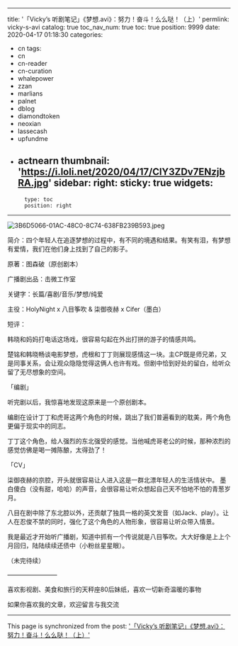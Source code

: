 
---
title: '「Vicky’s 听剧笔记」《梦想.avi》：努力！奋斗！么么哒！（上）'
permlink: vicky-s-avi
catalog: true
toc_nav_num: true
toc: true
position: 9999
date: 2020-04-17 01:18:30
categories:
- cn
tags:
- cn
- cn-reader
- cn-curation
- whalepower
- zzan
- marlians
- palnet
- dblog
- diamondtoken
- neoxian
- lassecash
- upfundme
- actnearn
thumbnail: 'https://i.loli.net/2020/04/17/CIY3ZDv7ENzjbRA.jpg'
sidebar:
    right:
        sticky: true
widgets:
    -
        type: toc
        position: right
---


![3B6D5066-01AC-48C0-8C74-638FB239B593.jpeg](https://i.loli.net/2020/04/17/CIY3ZDv7ENzjbRA.jpg)

简介：四个年轻人在追逐梦想的过程中，有不同的境遇和结果。有笑有泪，有梦想有爱情，我们在他们身上找到了自己的影子。

原著：图森破（原创剧本）

广播剧出品：击微工作室

关键字：长篇/喜剧/音乐/梦想/纯爱

主役：HolyNight x 八目筝吹 & 柒御夜赫 x Cifer（墨白）

短评：

韩晓和妈妈打电话这场戏，很容易勾起在外出打拼的游子的情感共鸣。

楚铭和韩晓畅谈电影梦想，虎根和丁丁则展现感情这一块。主CP既是师兄弟，又是同事关系，会让观众隐隐觉得这俩人也许有戏。但剧中恰到好处的留白，给听众留了无尽想象的空间。

「编剧」

听完剧以后，我惊喜地发现这原来是一个原创剧本。

编剧在设计丁丁和虎哥这两个角色的时候，跳出了我们普遍看到的耽美，两个角色更偏于现实中的同志。

丁丁这个角色，给人强烈的东北强受的感觉。当他喊虎哥老公的时候，那种浓烈的感觉仿佛是喝一摊陈酿，太得劲了！

「CV」

柒御夜赫的京腔，开头就很容易让人进入这是一群北漂年轻人的生活情状中。 墨白傻白（没有甜，哈哈）的声音，会很容易让听众想起自己天不怕地不怕的青葱岁月。

八目在剧中除了东北腔以外，还贡献了独具一格的英文发音（如Jack、play）。让人在忍俊不禁的同时，强化了这个角色的人物形象，很容易让听众带入情景。

我是最近才开始听广播剧，知道中抓有一个传说就是八目筝吹。大大好像是上上个月回归，陆陆续续还债中（小粉丝星星眼）。


（未完待续）

————————

喜欢影视剧、美食和旅行的天秤座80后妹纸，喜欢一切新奇温暖的事物

如果你喜欢我的文章，欢迎留言与我交流

- - -

This page is synchronized from the post: ['「Vicky’s 听剧笔记」《梦想.avi》：努力！奋斗！么么哒！（上）'](https://steemit.com/@nostalgic1212/vicky-s-avi)
